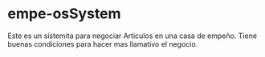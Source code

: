 # empe-osSystem

Este es un sistemita para negociar Articulos en una casa de empeño. Tiene buenas condiciones para hacer mas llamativo el negocio.
